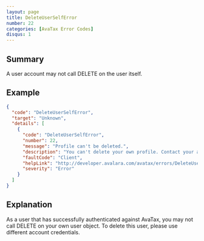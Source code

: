 ```yaml
---
layout: page
title: DeleteUserSelfError
number: 22
categories: [AvaTax Error Codes]
disqus: 1
---
```


## Summary

A user account may not call DELETE on the user itself.

## Example

```json
{
  "code": "DeleteUserSelfError",
  "target": "Unknown",
  "details": [
    {
      "code": "DeleteUserSelfError",
      "number": 22,
      "message": "Profile can't be deleted.",
      "description": "You can't delete your own profile. Contact your account administrator for help. -0-",
      "faultCode": "Client",
      "helpLink": "http://developer.avalara.com/avatax/errors/DeleteUserSelfError",
      "severity": "Error"
    }
  ]
}
```

## Explanation

As a user that has successfully authenticated against AvaTax, you may not call DELETE on your own user object.  To delete this user, please use different account credentials.
